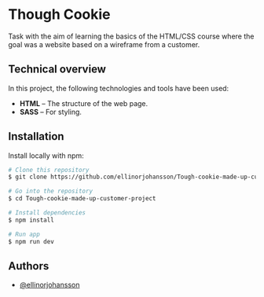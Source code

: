 # Though Cookie

Task with the aim of learning the basics of the HTML/CSS course where the goal was a website based on a wireframe from a customer.

## Technical overview

In this project, the following technologies and tools have been used:

- **HTML** – The structure of the web page.
- **SASS** – For styling.

## Installation

Install locally with npm:

```bash
# Clone this repository
$ git clone https://github.com/ellinorjohansson/Tough-cookie-made-up-customer-project

# Go into the repository
$ cd Tough-cookie-made-up-customer-project

# Install dependencies
$ npm install

# Run app
$ npm run dev
```

## Authors

- [@ellinorjohansson](https://github.com/ellinorjohansson)
